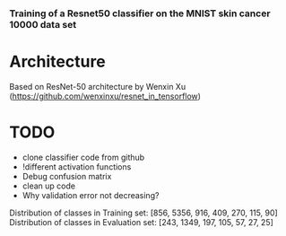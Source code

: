 ### Training of a Resnet50 classifier on the MNIST skin cancer 10000 data set


# Architecture

Based on ResNet-50 architecture by Wenxin Xu (https://github.com/wenxinxu/resnet_in_tensorflow)



# TODO

- clone classifier code from github
- !different activation functions
- Debug confusion matrix
- clean up code
- Why validation error not decreasing?



Distribution of classes in Training set:
[856, 5356, 916, 409, 270, 115, 90]
Distribution of classes in Evaluation set:
[243, 1349, 197, 105, 57, 27, 25]